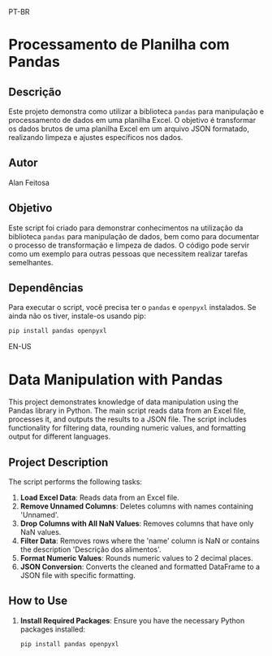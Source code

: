PT-BR
# Processamento de Planilha com Pandas

## Descrição

Este projeto demonstra como utilizar a biblioteca `pandas` para manipulação e processamento de dados em uma planilha Excel. O objetivo é transformar os dados brutos de uma planilha Excel em um arquivo JSON formatado, realizando limpeza e ajustes específicos nos dados.

## Autor

Alan Feitosa

## Objetivo

Este script foi criado para demonstrar conhecimentos na utilização da biblioteca `pandas` para manipulação de dados, bem como para documentar o processo de transformação e limpeza de dados. O código pode servir como um exemplo para outras pessoas que necessitem realizar tarefas semelhantes.

## Dependências

Para executar o script, você precisa ter o `pandas` e `openpyxl` instalados. Se ainda não os tiver, instale-os usando pip:

```bash
pip install pandas openpyxl

```

EN-US
# Data Manipulation with Pandas

This project demonstrates knowledge of data manipulation using the Pandas library in Python. The main script reads data from an Excel file, processes it, and outputs the results to a JSON file. The script includes functionality for filtering data, rounding numeric values, and formatting output for different languages.

## Project Description

The script performs the following tasks:

1. **Load Excel Data**: Reads data from an Excel file.
2. **Remove Unnamed Columns**: Deletes columns with names containing 'Unnamed'.
3. **Drop Columns with All NaN Values**: Removes columns that have only NaN values.
4. **Filter Data**: Removes rows where the 'name' column is NaN or contains the description 'Descrição dos alimentos'.
5. **Format Numeric Values**: Rounds numeric values to 2 decimal places.
6. **JSON Conversion**: Converts the cleaned and formatted DataFrame to a JSON file with specific formatting.

## How to Use

1. **Install Required Packages**: Ensure you have the necessary Python packages installed:

   ```bash
   pip install pandas openpyxl